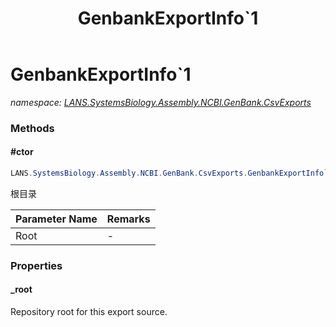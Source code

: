 ﻿---
title: GenbankExportInfo`1
---

# GenbankExportInfo`1
_namespace: [LANS.SystemsBiology.Assembly.NCBI.GenBank.CsvExports](N-LANS.SystemsBiology.Assembly.NCBI.GenBank.CsvExports.html)_



### Methods

#### #ctor
```csharp
LANS.SystemsBiology.Assembly.NCBI.GenBank.CsvExports.GenbankExportInfo`1.#ctor(System.String,LANS.SystemsBiology.Assembly.NCBI.GenBank.CsvExports.GenbankExportInfo{`0}.GenbankEntryInfoLoadMethod,LANS.SystemsBiology.Assembly.NCBI.GenBank.CsvExports.GenbankExportInfo{`0}.ORFInfoLoadMethod)
```
根目录

|Parameter Name|Remarks|
|--------------|-------|
|Root|-|




### Properties

#### _root
Repository root for this export source.

